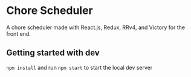 # Chore Scheduler

A chore scheduler made with React.js, Redux, RRv4, and Victory for the front end.

## Getting started with dev
`npm install` and run `npm start` to start the local dev server
